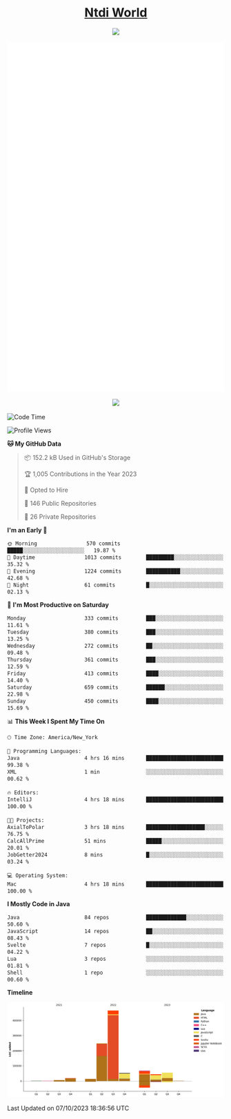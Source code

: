 <h1 align="center"><a href="https://www.ntdi.world">Ntdi World</a></h1>
<p align="center">
  <a href="https://github.com/n-tdi"><img src="https://readme-typing-svg.herokuapp.com?lines=FullStack+Developer;Web+Developer;Open-Source+Enthusiast;Java+Developer;Spigot-API%20Developer;&center=true&width=500&height=50"></a>
</p>

<div align="center">
  <img src="/github-metrics.svg"></img>
  
  <img src="https://komarev.com/ghpvc/?username=n-tdi&color=green"></img>
</div>

<!-- May use later.. idk -->
<!-- <a href="http://www.github.com/n-tdi"><img src="https://github-readme-stats.vercel.app/api?username=n-tdi&show_icons=true&hide=&count_private=true&title_color=0891b2&text_color=ffffff&icon_color=0891b2&bg_color=1c1917&hide_border=true&show_icons=true" alt="n-tdi's GitHub stats" /></a> -->

<!--START_SECTION:waka-->
![Code Time](http://img.shields.io/badge/Code%20Time-295%20hrs%2016%20mins-blue)

![Profile Views](http://img.shields.io/badge/Profile%20Views-2-blue)

**🐱 My GitHub Data** 

> 📦 152.2 kB Used in GitHub's Storage 
 > 
> 🏆 1,005 Contributions in the Year 2023
 > 
> 💼 Opted to Hire
 > 
> 📜 146 Public Repositories 
 > 
> 🔑 26 Private Repositories 
 > 
**I'm an Early 🐤** 

```text
🌞 Morning                570 commits         █████░░░░░░░░░░░░░░░░░░░░   19.87 % 
🌆 Daytime                1013 commits        █████████░░░░░░░░░░░░░░░░   35.32 % 
🌃 Evening                1224 commits        ███████████░░░░░░░░░░░░░░   42.68 % 
🌙 Night                  61 commits          █░░░░░░░░░░░░░░░░░░░░░░░░   02.13 % 
```
📅 **I'm Most Productive on Saturday** 

```text
Monday                   333 commits         ███░░░░░░░░░░░░░░░░░░░░░░   11.61 % 
Tuesday                  380 commits         ███░░░░░░░░░░░░░░░░░░░░░░   13.25 % 
Wednesday                272 commits         ██░░░░░░░░░░░░░░░░░░░░░░░   09.48 % 
Thursday                 361 commits         ███░░░░░░░░░░░░░░░░░░░░░░   12.59 % 
Friday                   413 commits         ████░░░░░░░░░░░░░░░░░░░░░   14.40 % 
Saturday                 659 commits         ██████░░░░░░░░░░░░░░░░░░░   22.98 % 
Sunday                   450 commits         ████░░░░░░░░░░░░░░░░░░░░░   15.69 % 
```


📊 **This Week I Spent My Time On** 

```text
🕑︎ Time Zone: America/New_York

💬 Programming Languages: 
Java                     4 hrs 16 mins       █████████████████████████   99.38 % 
XML                      1 min               ░░░░░░░░░░░░░░░░░░░░░░░░░   00.62 % 

🔥 Editors: 
IntelliJ                 4 hrs 18 mins       █████████████████████████   100.00 % 

🐱‍💻 Projects: 
AxialToPolar             3 hrs 18 mins       ███████████████████░░░░░░   76.75 % 
CalcAllPrime             51 mins             █████░░░░░░░░░░░░░░░░░░░░   20.01 % 
JobGetter2024            8 mins              █░░░░░░░░░░░░░░░░░░░░░░░░   03.24 % 

💻 Operating System: 
Mac                      4 hrs 18 mins       █████████████████████████   100.00 % 
```

**I Mostly Code in Java** 

```text
Java                     84 repos            █████████████░░░░░░░░░░░░   50.60 % 
JavaScript               14 repos            ██░░░░░░░░░░░░░░░░░░░░░░░   08.43 % 
Svelte                   7 repos             █░░░░░░░░░░░░░░░░░░░░░░░░   04.22 % 
Lua                      3 repos             ░░░░░░░░░░░░░░░░░░░░░░░░░   01.81 % 
Shell                    1 repo              ░░░░░░░░░░░░░░░░░░░░░░░░░   00.60 % 
```



**Timeline**

![Lines of Code chart](https://raw.githubusercontent.com/n-tdi/n-tdi/main/assets/bar_graph.png)


 Last Updated on 07/10/2023 18:36:56 UTC
<!--END_SECTION:waka-->
